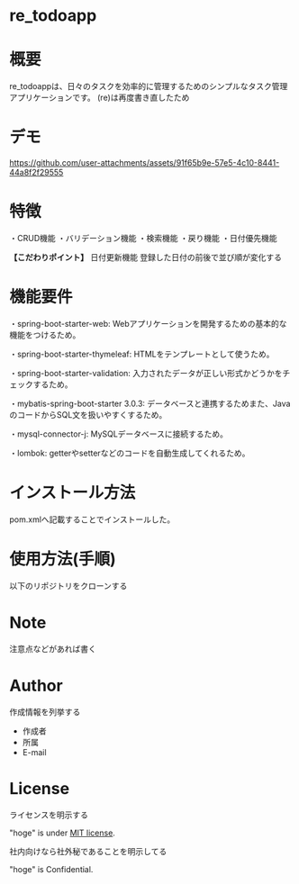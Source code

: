 # re_todoapp

# 概要
re_todoappは、日々のタスクを効率的に管理するためのシンプルなタスク管理アプリケーションです。
(re)は再度書き直したため

# デモ
https://github.com/user-attachments/assets/91f65b9e-57e5-4c10-8441-44a8f2f29555

# 特徴
・CRUD機能
・バリデーション機能
・検索機能
・戻り機能
・日付優先機能

**【こだわりポイント】**
日付更新機能
登録した日付の前後で並び順が変化する

# 機能要件
・spring-boot-starter-web: Webアプリケーションを開発するための基本的な機能をつけるため。

・spring-boot-starter-thymeleaf: HTMLをテンプレートとして使うため。

・spring-boot-starter-validation: 入力されたデータが正しい形式かどうかをチェックするため。

・mybatis-spring-boot-starter 3.0.3: データベースと連携するためまた、JavaのコードからSQL文を扱いやすくするため。

・mysql-connector-j: MySQLデータベースに接続するため。

・lombok: getterやsetterなどのコードを自動生成してくれるため。

# インストール方法
pom.xmlへ記載することでインストールした。

# 使用方法(手順)
以下のリポジトリをクローンする



# Note

注意点などがあれば書く

# Author

作成情報を列挙する

* 作成者
* 所属
* E-mail

# License
ライセンスを明示する

"hoge" is under [MIT license](https://en.wikipedia.org/wiki/MIT_License).

社内向けなら社外秘であることを明示してる

"hoge" is Confidential.
